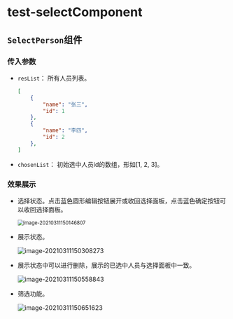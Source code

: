 # test-selectComponent

## `SelectPerson`组件

### 传入参数

- `resList`： 所有人员列表。

  ```json
  [
      {
          "name": "张三",
          "id": 1
      },
      {
          "name": "李四",
          "id": 2
      },
  ]
  ```

- `chosenList`： 初始选中人员id的数组，形如[1, 2, 3]。

### 效果展示

- 选择状态。点击蓝色圆形编辑按钮展开或收回选择面板，点击蓝色确定按钮可以收回选择面板。

  <img src="https://juanmdbucket.oss-cn-beijing.aliyuncs.com/20210311150148.png" alt="image-20210311150146807" style="zoom: 80%;" />

- 展示状态。

  ![image-20210311150308273](https://juanmdbucket.oss-cn-beijing.aliyuncs.com/20210311150310.png)

- 展示状态中可以进行删除，展⽰的已选中⼈员与选择⾯板中⼀致。

  ![image-20210311150558843](https://juanmdbucket.oss-cn-beijing.aliyuncs.com/20210311150600.png)

- 筛选功能。

  ![image-20210311150651623](https://juanmdbucket.oss-cn-beijing.aliyuncs.com/20210311150652.png)

